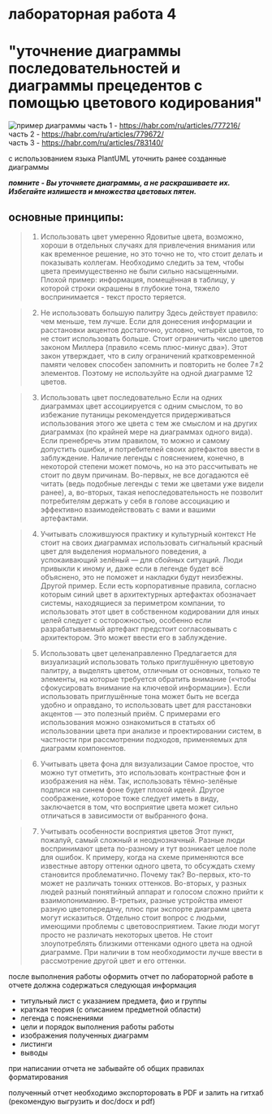 
# лабораторная работа 4
# "уточнение диаграммы последовательностей и диаграммы прецедентов с помощью цветового кодирования"
![пример диаграммы](https://avatars.mds.yandex.net/get-lpc/1527204/b51b92d0-3362-4004-be1c-7dbd1421355a/orig)
часть 1 - <https://habr.com/ru/articles/777216/><br>
часть 2 - <https://habr.com/ru/articles/779672/><br>
часть 3 - <https://habr.com/ru/articles/783140/><br>

с использованием языка PlantUML уточнить ранее созданные диаграммы

***помните - Вы уточняете диаграммы, а не раскрашиваете их. Избегайте излишеств и множества цветовых пятен.***
## основные принципы:
>1. Использовать цвет умеренно
Ядовитые цвета, возможно, хороши в отдельных случаях для привлечения внимания или как временное решение, но это точно не то, что стоит делать и показывать коллегам. Необходимо следить за тем, чтобы цвета преимущественно не были сильно насыщенными. 
Плохой пример: информация, помещённая в таблицу, у которой строки окрашены в глубокие тона, тяжело воспринимается - текст просто теряется.

>2. Не использовать большую палитру
Здесь действует правило: чем меньше, тем лучше. Если для донесения информации и расстановки акцентов достаточно, условно, четырёх цветов, то не стоит использовать больше. Стоит ограничить число цветов законом Миллера (правило «семь плюс-минус два»). Этот закон утверждает, что в силу ограничений кратковременной памяти человек способен запомнить и повторить не более 7±2 элементов. Поэтому не используйте на одной диаграмме 12 цветов.

>3. Использовать цвет последовательно
Если на одних диаграммах цвет ассоциируется с одним смыслом, то во избежание путаницы рекомендуется придерживаться использования этого же цвета с тем же смыслом и на других диаграммах (по крайней мере на диаграммах одного вида). 
Если пренебречь этим правилом, то можно и самому допустить ошибки, и потребителей своих артефактов ввести в заблуждение. Наличие легенды с пояснением, конечно, в некоторой степени может помочь, но на это рассчитывать не стоит по двум причинам. Во-первых, не все догадаются её читать (ведь подобные легенды с теми же цветами уже видели ранее), а, во-вторых, такая непоследовательность не позволит потребителям держать у себя в голове ассоциацию и эффективно взаимодействовать с вами и вашими артефактами.

>4. Учитывать сложившуюся практику и культурный контекст
Не стоит на своих диаграммах использовать сигнальный красный цвет для выделения нормального поведения, а успокаивающий зелёный — для сбойных ситуаций. Люди привыкли к иному и, даже если в легенде будет всё объяснено, это не поможет и накладки будут неизбежны. 
Другой пример. Если есть корпоративные правила, согласно которым синий цвет в архитектурных артефактах обозначает системы, находящиеся за периметром компании, то использовать этот цвет в собственном кодировании для иных целей следует с осторожностью, особенно если разрабатываемый артефакт предстоит согласовывать с архитектором. Это может ввести его в заблуждение.

>5. Использовать цвет целенаправленно
Предлагается для визуализаций использовать только приглушённую цветовую палитру, а выделять цветом, отличным от основных, только те элементы, на которые требуется обратить внимание («чтобы сфокусировать внимание на ключевой информации»).
Если использовать приглушённые тона может быть не всегда удобно и оправдано, то использовать цвет для расстановки акцентов — это полезный приём. С примерами его использования можно ознакомиться в статьях об использовании цвета при анализе и проектировании систем, в частности при рассмотрении подходов, применяемых для диаграмм компонентов.

>6. Учитывать цвета фона для визуализации
Самое простое, что можно тут отметить, это использовать контрастные фон и изображения на нём. Так, использовать тёмно-зелёные подписи на синем фоне будет плохой идеей.
Другое соображение, которое тоже следует иметь в виду, заключается в том, что восприятие цвета может сильно отличаться в зависимости от выбранного фона.

>7. Учитывать особенности восприятия цветов
Этот пункт, пожалуй, самый сложный и неоднозначный.
Разные люди воспринимают цвета по-разному и тут возникает целое поле для ошибок. К примеру, когда на схеме применяются все известные автору оттенки одного цвета, то обсуждать схему становится проблематично.
Почему так? 
Во-первых, кто-то может не различать тонких оттенков. Во-вторых, у разных людей разный понятийный аппарат и голосом сложно прийти к взаимопониманию. 
В-третьих, разные устройства имеют разную цветопередачу, плюс при экспорте диаграмм цвета могут исказиться.
Отдельно стоит вопрос с людьми, имеющими проблемы с цветовосприятием. Такие люди могут просто не различать некоторых цветов. 
Не стоит злоупотреблять близкими оттенками одного цвета на одной диаграмме.
При наличии в том необходимости лучше ввести в рассмотрение другой цвет и его оттенки.



после выполнения работы оформить отчет по лабораторной работе
в отчете должна содержаться следующая информация 
- титульный лист с указанием предмета, фио и группы
- краткая теория (с описанием предметной области)
- легенда с пояснениями  
- цели и порядок выполнения работы работы
- изображения полученных диаграмм
- листинги
- выводы

при написании отчета не забывайте об общих правилах форматирования 

полученный отчет необходимо экспорторовать в PDF и залить на гитхаб (рекомендую выгрузить и doc/docx и pdf)
